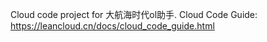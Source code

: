 Cloud code project for 大航海时代ol助手. Cloud Code Guide: https://leancloud.cn/docs/cloud_code_guide.html
